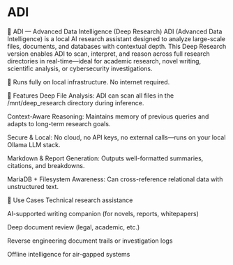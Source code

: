 # ADI
🧠 ADI — Advanced Data Intelligence (Deep Research)
ADI (Advanced Data Intelligence) is a local AI research assistant designed to analyze large-scale files, documents, and databases with contextual depth. This Deep Research version enables ADI to scan, interpret, and reason across full research directories in real-time—ideal for academic research, novel writing, scientific analysis, or cybersecurity investigations.

🔐 Runs fully on local infrastructure. No internet required.

🚀 Features
Deep File Analysis: ADI can scan all files in the /mnt/deep_research directory during inference.

Context-Aware Reasoning: Maintains memory of previous queries and adapts to long-term research goals.

Secure & Local: No cloud, no API keys, no external calls—runs on your local Ollama LLM stack.

Markdown & Report Generation: Outputs well-formatted summaries, citations, and breakdowns.

MariaDB + Filesystem Awareness: Can cross-reference relational data with unstructured text.

🧩 Use Cases
Technical research assistance

AI-supported writing companion (for novels, reports, whitepapers)

Deep document review (legal, academic, etc.)

Reverse engineering document trails or investigation logs

Offline intelligence for air-gapped systems
